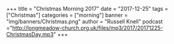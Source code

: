 +++
title = "Christmas Morning 2017"
date = "2017-12-25"
tags = ["Christmas"]
categories = ["morning"]
banner = "img/banners/Christmas.png"
author = "Russell Knell"
podcast ="http://longmeadow-church.org.uk/files/mp3/2017/20171225-ChristmasDay.mp3"
+++
